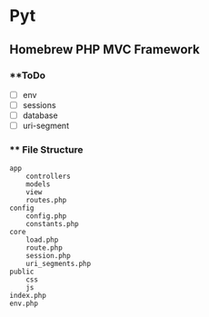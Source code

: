 # Pyt

## Homebrew PHP MVC Framework

### **ToDo
- [ ] env
- [ ] sessions
- [ ] database
- [ ] uri-segment

### ** File Structure
```
app
    controllers
    models
    view
    routes.php
config
    config.php
    constants.php
core
    load.php 
    route.php
    session.php
    uri_segments.php 
public
    css
    js 
index.php
env.php
```